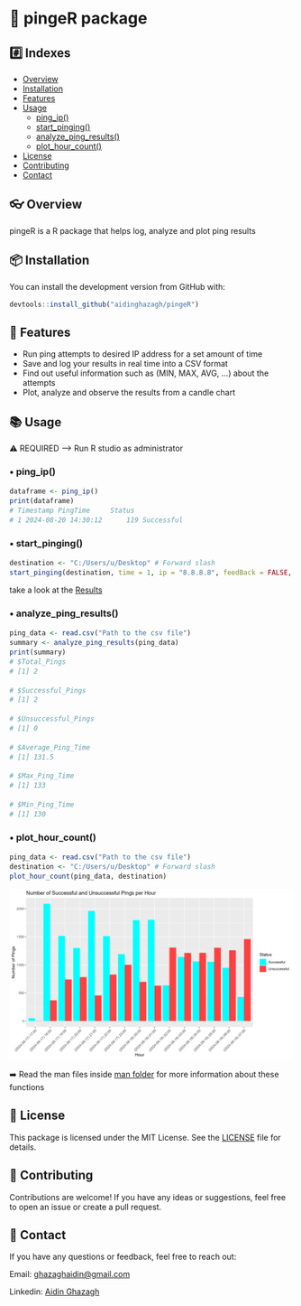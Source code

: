 # 🛜 pingeR package

## #️⃣ Indexes
- [Overview](#-overview)
- [Installation](#-installation)
- [Features](#-features)
- [Usage](#-usage)
  - [ping_ip()](#-ping_ip)
  - [start_pinging()](#-start_pinging)
  - [analyze_ping_results()](#-analyze_ping_results)
  - [plot_hour_count()](#-plot_hour_count)
- [License](#-license)
- [Contributing](#-contributing)
- [Contact](#-contact)

## 👓 Overview

pingeR is a R package that helps log, analyze and plot ping results

## 📦 Installation

You can install the development version from GitHub with:
```r
devtools::install_github("aidinghazagh/pingeR")
```

## 🚀 Features

- Run ping attempts to desired IP address for a set amount of time
- Save and log your results in real time into a CSV format
- Find out useful information such as (MIN, MAX, AVG, ...) about the attempts
- Plot, analyze and observe the results from a candle chart

## 📚 Usage

⚠️ REQUIRED --> Run R studio as administrator

### • ping_ip()
```r
dataframe <- ping_ip()
print(dataframe)
# Timestamp PingTime     Status
# 1 2024-08-20 14:30:12      119 Successful
```

### • start_pinging()
```r
destination <- "C:/Users/u/Desktop" # Forward slash
start_pinging(destination, time = 1, ip = "8.8.8.8", feedBack = FALSE, timeUnit = "hours")
```
take a look at the [Results](ping_log.csv)

### • analyze_ping_results()
```r
ping_data <- read.csv("Path to the csv file")
summary <- analyze_ping_results(ping_data)
print(summary)
# $Total_Pings
# [1] 2

# $Successful_Pings
# [1] 2

# $Unsuccessful_Pings
# [1] 0

# $Average_Ping_Time
# [1] 131.5

# $Max_Ping_Time
# [1] 133

# $Min_Ping_Time
# [1] 130
```

### • plot_hour_count()
```r
ping_data <- read.csv("Path to the csv file")
destination <- "C:/Users/u/Desktop" # Forward slash
plot_hour_count(ping_data, destination)
```
![Ping Plot](ping_plot.png)


➡️ Read the man files inside [man folder](man) for more information about these functions

## 📄 License
This package is licensed under the MIT License. See the [LICENSE](LICENSE) file for details.

## 🤝 Contributing
Contributions are welcome! If you have any ideas or suggestions, feel free to open an issue or create a pull request.

## 📧 Contact
If you have any questions or feedback, feel free to reach out:

Email: [ghazaghaidin@gmail.com](mailto:ghazaghaidin@gmail.com)

Linkedin: [Aidin Ghazagh](https://linkedin.com/in/aidin-ghazagh)
